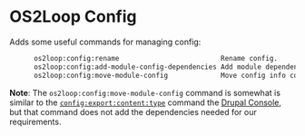 # OS2Loop Config

Adds some useful commands for managing config:

```sh
      os2loop:config:rename                         Rename config.
      os2loop:config:add-module-config-dependencies Add module dependencies in config.
      os2loop:config:move-module-config             Move config info config/install folder in a module.
```

**Note**: The `os2loop:config:move-module-config` command is somewhat is similar
to the
[`config:export:content:type`](https://drupalconsole.com/docs/en/commands/config-export-content-type)
command the [Drupal Console](https://drupalconsole.com/), but that command does
not add the dependencies needed for our requirements.
